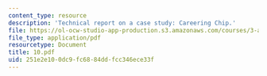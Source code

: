 ```yaml
---
content_type: resource
description: 'Technical report on a case study: Careering Chip.'
file: https://ol-ocw-studio-app-production.s3.amazonaws.com/courses/3-a27-case-studies-in-forensic-metallurgy-fall-2007/251e2e100dc9fc6884ddfcc346ece33f_10.pdf
file_type: application/pdf
resourcetype: Document
title: 10.pdf
uid: 251e2e10-0dc9-fc68-84dd-fcc346ece33f
---
```

